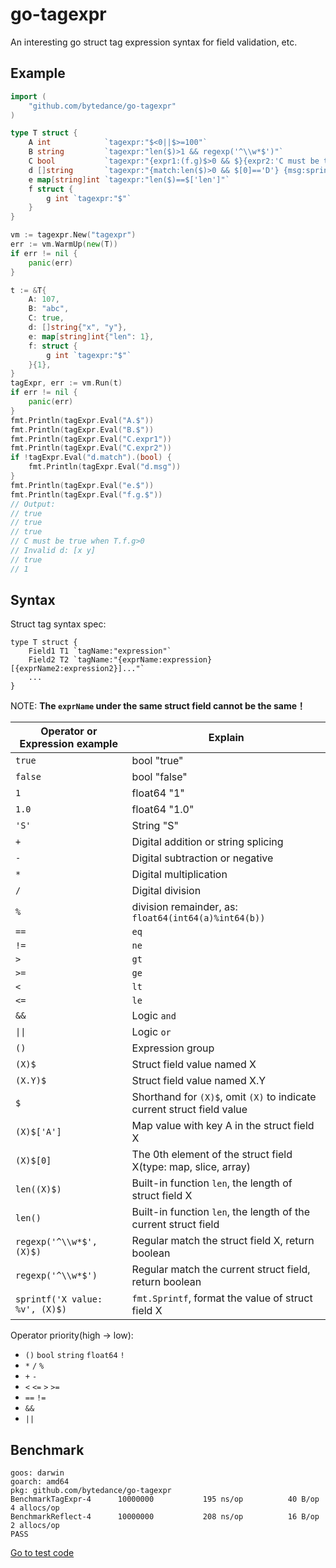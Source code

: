 # go-tagexpr

An interesting go struct tag expression syntax for field validation, etc.

## Example

```go
import (
	"github.com/bytedance/go-tagexpr"
)

type T struct {
	A int            `tagexpr:"$<0||$>=100"`
	B string         `tagexpr:"len($)>1 && regexp('^\\w*$')"`
	C bool           `tagexpr:"{expr1:(f.g)$>0 && $}{expr2:'C must be true when T.f.g>0'}"`
	d []string       `tagexpr:"{match:len($)>0 && $[0]=='D'} {msg:sprintf('Invalid d: %v',$)}"`
	e map[string]int `tagexpr:"len($)==$['len']"`
	f struct {
		g int `tagexpr:"$"`
	}
}

vm := tagexpr.New("tagexpr")
err := vm.WarmUp(new(T))
if err != nil {
	panic(err)
}

t := &T{
	A: 107,
	B: "abc",
	C: true,
	d: []string{"x", "y"},
	e: map[string]int{"len": 1},
	f: struct {
		g int `tagexpr:"$"`
	}{1},
}
tagExpr, err := vm.Run(t)
if err != nil {
	panic(err)
}
fmt.Println(tagExpr.Eval("A.$"))
fmt.Println(tagExpr.Eval("B.$"))
fmt.Println(tagExpr.Eval("C.expr1"))
fmt.Println(tagExpr.Eval("C.expr2"))
if !tagExpr.Eval("d.match").(bool) {
	fmt.Println(tagExpr.Eval("d.msg"))
}
fmt.Println(tagExpr.Eval("e.$"))
fmt.Println(tagExpr.Eval("f.g.$"))
// Output:
// true
// true
// true
// C must be true when T.f.g>0
// Invalid d: [x y]
// true
// 1
```

## Syntax

Struct tag syntax spec:

```
type T struct {
    Field1 T1 `tagName:"expression"`
    Field2 T2 `tagName:"{exprName:expression} [{exprName2:expression2}]..."`
    ...
}
```

NOTE: **The `exprName` under the same struct field cannot be the same！**

|Operator or Expression example|Explain|
|-----|---------|
|`true`|bool "true"|
|`false`|bool "false"|
|`1`|float64 "1"|
|`1.0`|float64 "1.0"|
|`'S'`|String "S"|
|`+`|Digital addition or string splicing|
|`-`|Digital subtraction or negative|
|`*`|Digital multiplication|
|`/`|Digital division|
|`%`|division remainder, as: `float64(int64(a)%int64(b))`|
|`==`|`eq`|
|`!=`|`ne`|
|`>`|`gt`|
|`>=`|`ge`|
|`<`|`lt`|
|`<=`|`le`|
|`&&`|Logic `and`|
|`\|\|`|Logic `or`|
|`()`|Expression group|
|`(X)$`|Struct field value named X|
|`(X.Y)$`|Struct field value named X.Y|
|`$`|Shorthand for `(X)$`, omit `(X)` to indicate current struct field value|
|`(X)$['A']`|Map value with key A in the struct field X|
|`(X)$[0]`|The 0th element of the struct field X(type: map, slice, array)|
|`len((X)$)`|Built-in function `len`, the length of struct field X|
|`len()`|Built-in function `len`, the length of the current struct field|
|`regexp('^\\w*$', (X)$)`|Regular match the struct field X, return boolean|
|`regexp('^\\w*$')`|Regular match the current struct field, return boolean|
|`sprintf('X value: %v', (X)$)`|`fmt.Sprintf`, format the value of struct field X|

<!-- |`(X)$k`|Traverse each element key of the struct field X(type: map, slice, array)|
|`(X)$v`|Traverse each element value of the struct field X(type: map, slice, array)| -->

<!-- |`&`|Integer bitwise `and`|
|`\|`|Integer bitwise `or`|
|`^`|Integer bitwise `not` or `xor`|
|`&^`|Integer bitwise `clean`|
|`<<`|Integer bitwise `shift left`|
|`>>`|Integer bitwise `shift right`| -->

Operator priority(high -> low):
* `()` `bool` `string` `float64` `!`
* `*` `/` `%`
* `+` `-`
* `<` `<=` `>` `>=`
* `==` `!=`
* `&&`
* `||`

## Benchmark

```
goos: darwin
goarch: amd64
pkg: github.com/bytedance/go-tagexpr
BenchmarkTagExpr-4   	10000000	       195 ns/op	      40 B/op	       4 allocs/op
BenchmarkReflect-4   	10000000	       208 ns/op	      16 B/op	       2 allocs/op
PASS
```

[Go to test code](https://github.com/bytedance/go-tagexpr/blob/master/tagexpr_test.go#L63-L110)